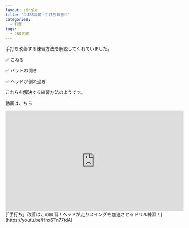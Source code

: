 ```yaml
---
layout: single
title: "⚾️JBS武蔵・手打ち改善⚾️"
categories:
  - 打撃
tags:
  - JBS武蔵
---
```


手打ち改善する練習方法を解説してくれていました。

✅ こねる

✅ バットの開き

✅ ヘッドが倒れ過ぎ

これらを解決する練習方法のようです。

動画はこちら
<iframe width="560" height="315" src="https://www.youtube.com/embed/Hhx6Tn77tdA" frameborder="0" allow="accelerometer; autoplay; encrypted-media; gyroscope; picture-in-picture" allowfullscreen></iframe>
[「手打ち」改善はこの練習！ヘッドが走りスイングを加速させるドリル練習！](https://youtu.be/Hhx6Tn77tdA)